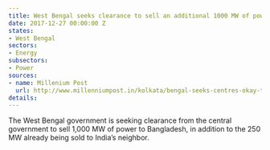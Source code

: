 ```yaml
---
title: West Bengal seeks clearance to sell an additional 1000 MW of power to Bangladesh
date: 2017-12-27 00:00:00 Z
states:
- West Bengal
sectors:
- Energy
subsectors:
- Power
sources:
- name: Millenium Post
  url: http://www.millenniumpost.in/kolkata/bengal-seeks-centres-okay-to-sell-more-power-to-bangladesh-276182
details: 
---
```


The West Bengal government is seeking clearance from the central government to sell 1,000 MW of power to Bangladesh, in addition to the 250 MW already being sold to India’s neighbor. 
